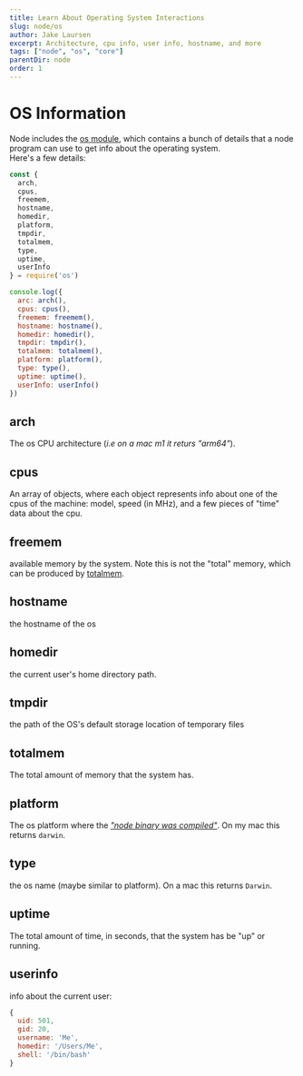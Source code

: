 ```yaml
---
title: Learn About Operating System Interactions
slug: node/os
author: Jake Laursen
excerpt: Architecture, cpu info, user info, hostname, and more
tags: ["node", "os", "core"]
parentDir: node
order: 1
---
```


# OS Information
Node includes the [os module](https://nodejs.org/dist/latest-v18.x/docs/api/os.html), which contains a bunch of details that a node program can use to get info about the operating system.  
Here's a few details:

```js
const { 
  arch,
  cpus,
  freemem,
  hostname, 
  homedir, 
  platform,
  tmpdir,
  totalmem,
  type,
  uptime,
  userInfo 
} = require('os')

console.log({
  arc: arch(),
  cpus: cpus(),
  freemem: freemem(),
  hostname: hostname(), 
  homedir: homedir(), 
  tmpdir: tmpdir(),
  totalmem: totalmem(),
  platform: platform(),
  type: type(),
  uptime: uptime(),
  userInfo: userInfo()
})
```

## arch
The os CPU architecture (_i.e on a mac m1 it returs "arm64"_).  

## cpus
An array of objects, where each object represents info about one of the cpus of the machine: model, speed (in MHz), and a few pieces of "time" data about the cpu.  

## freemem  
available memory by the system. Note this is not the "total" memory, which can be produced by [totalmem](#totalmem).  

## hostname
the hostname of the os

## homedir
the current user's home directory path.  

## tmpdir
the path of the OS's default storage location of temporary files

## totalmem  
The total amount of memory that the system has.  

## platform
The os platform where the [_"node binary was compiled"_](https://nodejs.org/dist/latest-v18.x/docs/api/os.html#osplatform). On my mac this returns `darwin`.  

## type
the os name (maybe similar to platform). On a mac this returns `Darwin`.  

## uptime
The total amount of time, in seconds, that the system has be "up" or running.  

## userinfo
info about the current user:
```js
{
  uid: 501,
  gid: 20,
  username: 'Me',
  homedir: '/Users/Me',
  shell: '/bin/bash'
}

